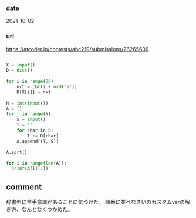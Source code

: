 ### date

2021-10-02

### url
https://atcoder.jp/contests/abc219/submissions/26265606

```python

X = input()
D = dict()
 
for i in range(26):
    nxt = chr(i + ord('a'))
    D[X[i]] = nxt
 
N = int(input())
A = []
for _ in range(N):
    S = input()
    T = ''
    for char in S:
        T += D[char]
    A.append((T, S))
 
A.sort()
 
for i in range(len(A)):
  print(A[i][1])

```

## comment
辞書型に苦手意識があることに気づけた。
順番に並べなさいのカスタムverの解き方、なんとなくつかめた。
